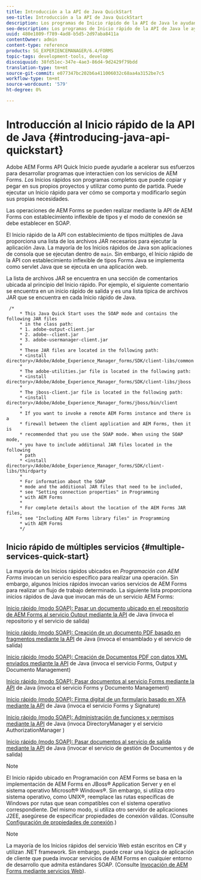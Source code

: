 ```yaml
---
title: Introducción a la API de Java QuickStart
seo-title: Introducción a la API de Java QuickStart
description: Los programas de Inicio rápido de la API de Java le ayudan a acelerar el desarrollo de programas que interactúan con los servicios de AEM Forms. Puede utilizar los programas de Inicio rápido de la API de Java en su proyecto como punto de partida y personalizarlo.
seo-description: Los programas de Inicio rápido de la API de Java le ayudan a acelerar el desarrollo de programas que interactúan con los servicios de AEM Forms. Puede utilizar los programas de Inicio rápido de la API de Java en su proyecto como punto de partida y personalizarlo.
uuid: 480e1809-f789-4ad8-b5d5-2d97aba8411a
contentOwner: admin
content-type: reference
products: SG_EXPERIENCEMANAGER/6.4/FORMS
topic-tags: development-tools, develop
discoiquuid: 38fd51ec-347e-4ae3-86d4-9d2429f79bdd
translation-type: tm+mt
source-git-commit: e077347bc202b6a411006032c68aa4a3152be7c5
workflow-type: tm+mt
source-wordcount: '579'
ht-degree: 0%

---
```



# Introducción al Inicio rápido de la API de Java {#introducing-java-api-quickstart}

Adobe AEM Forms API Quick Inicio puede ayudarle a acelerar sus esfuerzos para desarrollar programas que interactúen con los servicios de AEM Forms. *Los* Inicios rápidos son programas completos que puede copiar y pegar en sus propios proyectos y utilizar como punto de partida. Puede ejecutar un Inicio rápido para ver cómo se comporta y modificarlo según sus propias necesidades.

Las operaciones de AEM Forms se pueden realizar mediante la API de AEM Forms con establecimiento inflexible de tipos y el modo de conexión se debe establecer en SOAP.

El Inicio rápido de la API con establecimiento de tipos múltiples de Java proporciona una lista de los archivos JAR necesarios para ejecutar la aplicación Java. La mayoría de los Inicios rápidos de Java son aplicaciones de consola que se ejecutan dentro de `main`. Sin embargo, el Inicio rápido de la API con establecimiento inflexible de tipos Forms Java se implementa como servlet Java que se ejecuta en una aplicación web.

La lista de archivos JAR se encuentra en una sección de comentarios ubicada al principio del Inicio rápido. Por ejemplo, el siguiente comentario se encuentra en un inicio rápido de salida y es una lista típica de archivos JAR que se encuentra en cada Inicio rápido de Java.

```as3
 /* 
     * This Java Quick Start uses the SOAP mode and contains the following JAR files 
     * in the class path: 
     * 1. adobe-output-client.jar 
     * 2. adobe--client.jar 
     * 3. adobe-usermanager-client.jar 
     * 
     * These JAR files are located in the following path: 
     * <install directory>/Adobe/Adobe_Experience_Manager_forms/SDK/client-libs/common 
     * 
     * The adobe-utilities.jar file is located in the following path: 
     * <install directory>/Adobe/Adobe_Experience_Manager_forms/SDK/client-libs/jboss 
     * 
     * The jboss-client.jar file is located in the following path: 
     * <install directory>/Adobe/Adobe_Experience_Manager_forms/jboss/bin/client 
     * 
     * If you want to invoke a remote AEM Forms instance and there is a 
     * firewall between the client application and AEM Forms, then it is  
     * recommended that you use the SOAP mode. When using the SOAP mode,  
     * you have to include additional JAR files located in the following  
     * path 
     * <install directory>/Adobe/Adobe_Experience_Manager_forms/SDK/client-libs/thirdparty 
     * 
     * For information about the SOAP  
     * mode and the additional JAR files that need to be included,  
     * see "Setting connection properties" in Programming  
     * with AEM Forms 
     * 
     * For complete details about the location of the AEM Forms JAR files,  
     * see "Including AEM Forms library files" in Programming  
     * with AEM Forms 
     */
```

## Inicio rápido de múltiples servicios {#multiple-services-quick-start}

La mayoría de los Inicios rápidos ubicados en *Programación con AEM Forms* invocan un servicio específico para realizar una operación. Sin embargo, algunos Inicios rápidos invocan varios servicios de AEM Forms para realizar un flujo de trabajo determinado. La siguiente lista proporciona inicios rápidos de Java que invocan más de un servicio AEM Forms:

[Inicio rápido (modo SOAP): Pasar un documento ubicado en el repositorio de AEM Forms al servicio Output mediante la API](/help/forms/developing/output-service-java-api-quick.md#quick-start-soap-mode-passing-a-document-located-in-the-repository-to-the-output-service-using-the-java-api)  de Java (invoca el repositorio y el servicio de salida)

[Inicio rápido (modo SOAP): Creación de un documento PDF basado en fragmentos mediante la API](/help/forms/developing/output-service-java-api-quick.md#quick-start-soap-mode-creating-a-pdf-document-based-on-fragments-using-the-java-api)  de Java (invoca el ensamblado y el servicio de salida)

[Inicio rápido (modo SOAP): Creación de Documentos PDF con datos XML enviados mediante la API](/help/forms/developing/forms-service-api-quick-starts.md#quick-start-soap-mode-creating-pdf-documents-with-submitted-xml-data-using-the-java-api)  de Java (invoca el servicio Forms, Output y Documento Management)

[Inicio rápido (modo SOAP): Pasar documentos al servicio Forms mediante la API](/help/forms/developing/forms-service-api-quick-starts.md#quick-start-soap-mode-passing-documents-to-the-forms-service-using-the-java-api)  de Java (invoca el servicio Forms y Documento Management)

[Inicio rápido (modo SOAP): Firma digital de un formulario basado en XFA mediante la API](/help/forms/developing/signature-service-java-api-quick.md#quick-start-soap-mode-digitally-signing-a-xfa-based-form-using-the-java-api)  de Java (invoca el servicio Forms y Signature)

[Inicio rápido (modo SOAP): Administración de funciones y permisos mediante la API](/help/forms/developing/user-manager-java-api-quick.md#quick-start-soap-mode-managing-roles-and-permissions-using-the-java-api)  de Java (invoca DirectoryManager y el servicio AuthorizationManager )

[Inicio rápido (modo SOAP): Pasar documentos al servicio de salida mediante la API](/help/forms/developing/output-service-java-api-quick.md#quick-start-soap-mode-passing-documents-to-the-output-service-using-the-java-api)  de Java (invocar el servicio de gestión de Documentos y de salida)

>[!NOTE]
>
>El Inicio rápido ubicado en Programación con AEM Forms se basa en la implementación de AEM Forms en JBoss® Application Server y en el sistema operativo Microsoft® Windows®. Sin embargo, si utiliza otro sistema operativo, como UNIX®, reemplace las rutas específicas de Windows por rutas que sean compatibles con el sistema operativo correspondiente. Del mismo modo, si utiliza otro servidor de aplicaciones J2EE, asegúrese de especificar propiedades de conexión válidas. (Consulte [Configuración de propiedades de conexión](/help/forms/developing/invoking-aem-forms-using-java.md#setting-connection-properties).)

>[!NOTE]
>
>La mayoría de los Inicios rápidos del servicio Web están escritos en C# y utilizan .NET framework. Sin embargo, puede crear una lógica de aplicación de cliente que pueda invocar servicios de AEM Forms en cualquier entorno de desarrollo que admita estándares SOAP. (Consulte [Invocación de AEM Forms mediante servicios Web](/help/forms/developing/invoking-aem-forms-using-web.md#invoking-aem-forms-using-web-services)).

